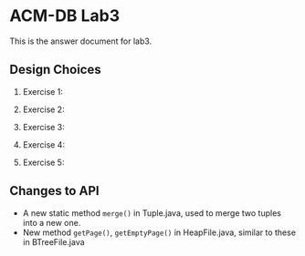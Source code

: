 # ACM-DB Lab3

This is the answer document for lab3.

## Design Choices

1. Exercise 1:

2. Exercise 2:

3. Exercise 3:

4. Exercise 4:

5. Exercise 5:
       

## Changes to API

* A new static method `merge()` in Tuple.java, used to merge two tuples into a new one.
* New method `getPage()`, `getEmptyPage()` in HeapFile.java, similar to these in BTreeFile.java

